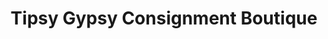 ---
title: "Tipsy Gypsy Consignment Boutique"
url: /clinton/tipsy-gypsy-consignment-boutique/
shop: clothes
---